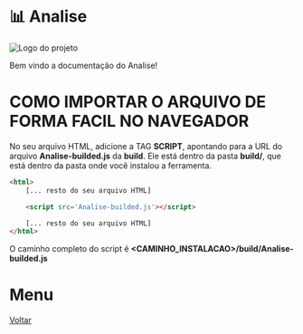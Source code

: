 # 📊 Analise
![Logo do projeto](../../../../imagens/icon256x256.png)

Bem vindo a documentação do Analise!

# COMO IMPORTAR O ARQUIVO DE FORMA FACIL NO NAVEGADOR
No seu arquivo HTML, adicione a TAG **SCRIPT**, apontando para a URL do arquivo **Analise-builded.js** da **build**.
Ele está dentro da pasta **build/**, que está dentro da pasta onde você instalou a ferramenta.

```html
<html>
    [... resto do seu arquivo HTML]

    <script src='Analise-builded.js'></script>

    [... resto do seu arquivo HTML]
</html>

```

O caminho completo do script é **<CAMINHO_INSTALACAO>/build/Analise-builded.js**

# Menu
[Voltar](../page.md)